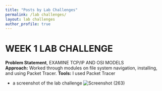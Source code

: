 ```yaml
---
title: "Posts by Lab Challenges"
permalink: /lab challenges/
layout: lab challenges
author_profile: true
---
```

# WEEK 1 LAB CHALLENGE
**Problem Statement**, EXAMINE TCP/IP AND OSI MODELS  
**Approach:** Worked through modules on file system navigation, installing, and using Packet Tracer.
**Tools:** I used Packet Tracer
- a screenshot of the lab challenge
![Screenshot (263)](https://github.com/user-attachments/assets/23cd2dce-7db8-4206-a875-752dd4d199fd)

